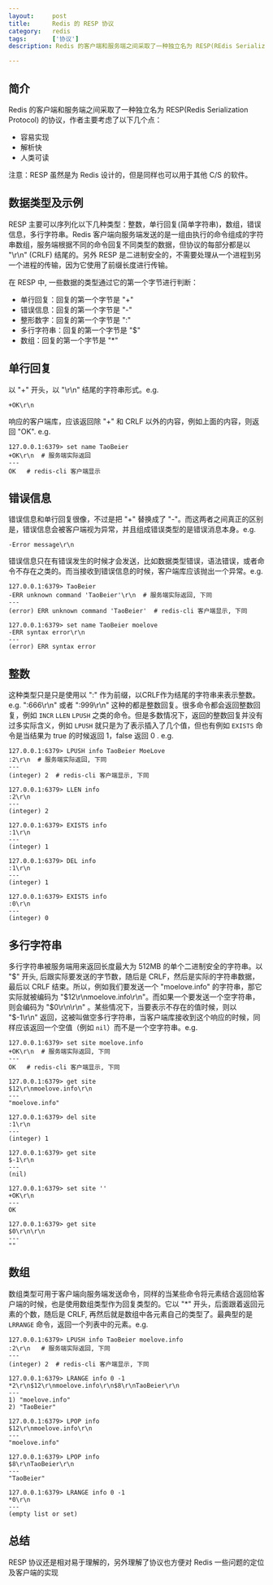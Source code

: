 ```yaml
---
layout:     post
title:      Redis 的 RESP 协议
category:   redis
tags:       ['协议']
description: Redis 的客户端和服务端之间采取了一种独立名为 RESP(REdis Serialization Protocol) 的协议，作者主要考虑了以下几个点：1. 容易实现。2.解析快。3.人类可读

---
```


## 简介

Redis 的客户端和服务端之间采取了一种独立名为 RESP(Redis Serialization Protocol) 的协议，作者主要考虑了以下几个点：

- 容易实现
- 解析快
- 人类可读
 
注意：RESP 虽然是为 Redis 设计的，但是同样也可以用于其他 C/S 的软件。

## 数据类型及示例

RESP 主要可以序列化以下几种类型：整数，单行回复(简单字符串)，数组，错误信息，多行字符串。Redis 客户端向服务端发送的是一组由执行的命令组成的字符串数组，服务端根据不同的命令回复不同类型的数据，但协议的每部分都是以 "\r\n" (CRLF) 结尾的。另外 RESP 是二进制安全的，不需要处理从一个进程到另一个进程的传输，因为它使用了前缀长度进行传输。

在 RESP 中, 一些数据的类型通过它的第一个字节进行判断：

- 单行回复：回复的第一个字节是 "+"
- 错误信息：回复的第一个字节是 "-"
- 整形数字：回复的第一个字节是 ":"
- 多行字符串：回复的第一个字节是 "$"
- 数组：回复的第一个字节是 "*"

## 单行回复

以 "+" 开头，以 "\r\n" 结尾的字符串形式。e.g.

	+OK\r\n

响应的客户端库，应该返回除 "+" 和 CRLF 以外的内容，例如上面的内容，则返回 "OK". e.g.

	127.0.0.1:6379> set name TaoBeier
	+OK\r\n  # 服务端实际返回
	---
	OK   # redis-cli 客户端显示

## 错误信息

错误信息和单行回复很像，不过是把 "+" 替换成了 "-"。而这两者之间真正的区别是，错误信息会被客户端视为异常，并且组成错误类型的是错误消息本身。e.g.

	-Error message\r\n

错误信息只在有错误发生的时候才会发送，比如数据类型错误，语法错误，或者命令不存在之类的。而当接收到错误信息的时候，客户端库应该抛出一个异常。e.g.

	127.0.0.1:6379> TaoBeier
	-ERR unknown command 'TaoBeier'\r\n  # 服务端实际返回, 下同
	---
	(error) ERR unknown command 'TaoBeier'  # redis-cli 客户端显示, 下同
	
	127.0.0.1:6379> set name TaoBeier moelove
	-ERR syntax error\r\n
	---
	(error) ERR syntax error

## 整数

这种类型只是只是使用以 ":" 作为前缀，以CRLF作为结尾的字符串来表示整数。e.g. ":666\r\n" 或者 ":999\r\n" 这种的都是整数回复。很多命令都会返回整数回复，例如 `INCR` `LLEN` `LPUSH` 之类的命令。但是多数情况下，返回的整数回复并没有过多实际含义，例如 `LPUSH` 就只是为了表示插入了几个值，但也有例如 `EXISTS` 命令是当结果为 true 的时候返回 1，false 返回 0 . e.g.

	127.0.0.1:6379> LPUSH info TaoBeier MoeLove
	:2\r\n  # 服务端实际返回, 下同
	---
	(integer) 2  # redis-cli 客户端显示, 下同
	
	127.0.0.1:6379> LLEN info
	:2\r\n
	---
	(integer) 2
	
	127.0.0.1:6379> EXISTS info
	:1\r\n
	---
	(integer) 1
	
	127.0.0.1:6379> DEL info
	:1\r\n
	---
	(integer) 1
	
	127.0.0.1:6379> EXISTS info
	:0\r\n
	---
	(integer) 0

## 多行字符串

多行字符串被服务端用来返回长度最大为 512MB 的单个二进制安全的字符串。以 "$" 开头, 后跟实际要发送的字节数，随后是 CRLF，然后是实际的字符串数据，最后以 CRLF 结束。所以，例如我们要发送一个 "moelove.info" 的字符串，那它实际就被编码为 "$12\r\nmoelove.info\r\n"。而如果一个要发送一个空字符串，则会编码为 "$0\r\n\r\n" 。某些情况下，当要表示不存在的值时候，则以 "$-1\r\n" 返回，这被叫做空多行字符串，当客户端库接收到这个响应的时候，同样应该返回一个空值（例如 `nil`）而不是一个空字符串。e.g.
	
	127.0.0.1:6379> set site moelove.info
	+OK\r\n  # 服务端实际返回, 下同
	---
	OK   # redis-cli 客户端显示, 下同
	
	127.0.0.1:6379> get site
	$12\r\nmoelove.info\r\n
	---
	"moelove.info"
	
	127.0.0.1:6379> del site
	:1\r\n
	---
	(integer) 1
	
	127.0.0.1:6379> get site
	$-1\r\n
	---
	(nil)
	
	127.0.0.1:6379> set site ''
	+OK\r\n
	---
	OK
	
	127.0.0.1:6379> get site
	$0\r\n\r\n
	---
	""

## 数组
数组类型可用于客户端向服务端发送命令，同样的当某些命令将元素结合返回给客户端的时候，也是使用数组类型作为回复类型的。它以 "*" 开头，后面跟着返回元素的个数，随后是 CRLF, 再然后就是数组中各元素自己的类型了。最典型的是 `LRRANGE` 命令，返回一个列表中的元素。e.g.

	127.0.0.1:6379> LPUSH info TaoBeier moelove.info
	:2\r\n   # 服务端实际返回, 下同
	---
	(integer) 2  # redis-cli 客户端显示, 下同
	
	127.0.0.1:6379> LRANGE info 0 -1
	*2\r\n$12\r\nmoelove.info\r\n$8\r\nTaoBeier\r\n
	---
	1) "moelove.info"
	2) "TaoBeier"
	
	127.0.0.1:6379> LPOP info
	$12\r\nmoelove.info\r\n
	---
	"moelove.info"
	
	127.0.0.1:6379> LPOP info
	$8\r\nTaoBeier\r\n
	---
	"TaoBeier"
	
	127.0.0.1:6379> LRANGE info 0 -1
	*0\r\n
	---
	(empty list or set)

## 总结
RESP 协议还是相对易于理解的，另外理解了协议也方便对 Redis 一些问题的定位及客户端的实现